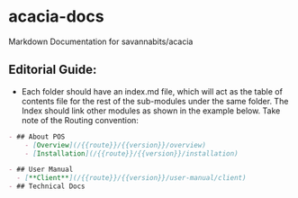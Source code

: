 # acacia-docs
Markdown Documentation for savannabits/acacia

## Editorial Guide:
- Each folder should have an index.md file, which will act as the table of contents file for the rest of the sub-modules under the same folder. The Index should link other modules as shown in the example below. Take note of the Routing convention:
```md
- ## About POS
    - [Overview](/{{route}}/{{version}}/overview)
    - [Installation](/{{route}}/{{version}}/installation)

- ## User Manual
  - [**Client**](/{{route}}/{{version}}/user-manual/client)
- ## Technical Docs
```
